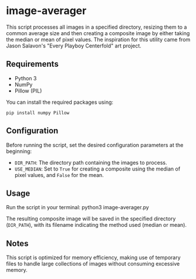 # image-averager
This script processes all images in a specified directory, resizing them to a common average size and then creating a composite image by either taking the median or mean of pixel values. The inspiration for this utility came from Jason Salavon's "Every Playboy Centerfold" art project.

## Requirements

- Python 3
- NumPy
- Pillow (PIL)

You can install the required packages using:

`pip install numpy Pillow`

## Configuration

Before running the script, set the desired configuration parameters at the beginning:

- `DIR_PATH`: The directory path containing the images to process.
- `USE_MEDIAN`: Set to `True` for creating a composite using the median of pixel values, and `False` for the mean.

## Usage

Run the script in your terminal:
python3 image-averager.py

The resulting composite image will be saved in the specified directory (`DIR_PATH`), with its filename indicating the method used (median or mean).

## Notes

This script is optimized for memory efficiency, making use of temporary files to handle large collections of images without consuming excessive memory.
